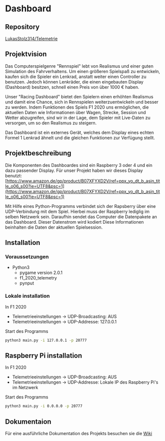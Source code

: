 # Dashboard

## Repository

[LukasStolz314/Telemetrie](https://github.com/LukasStolz314/Telemetrie.git)

## Projektvision

Das Computerspielgenre "Rennspiel" lebt von Realismus und einer guten Simulation des Fahrverhaltens. Um einen größeren Spielspaß zu entwickeln, kaufen sich die Spieler ein Lenkrad, anstatt weiter einen Controller zu benutzen. Jedoch können Lenkräder, die einen eingebauten Display (Dashboard) besitzen, schnell einen Preis von über 1000 € haben.

Unser "Racing Dashboard" bietet den Spielern einen erhöhten Realismus und damit eine Chance, sich in Rennspielen weiterzuentwickeln und besser zu werden. Indem Funktionen des Spiels F1 2020 uns ermöglichen, die aktuellen Daten wie Informationen über Wagen, Strecke, Session und Wetter abzugreifen, sind wir in der Lage, dem Spieler mit Live-Daten zu versorgen, um so den Realismus zu steigern.

Das Dashboard ist ein externes Gerät, welches dem Display eines echten Formel 1 Lenkrad ähnelt und die gleichen Funktionen zur Verfügung stellt.

## Projektbeschreibung

Die Komponenten des Dashboardes sind ein Raspberry 3 oder 4 und ein dazu passender Display. Für unser Projekt haben wir dieses Display benutzt: [https://www.amazon.de/gp/product/B07XFYXD2V/ref=ppx_yo_dt_b_asin_title_o06_s00?ie=UTF8&psc=1](https://www.amazon.de/gp/product/B07XFYXD2V/ref=ppx_yo_dt_b_asin_title_o06_s00?ie=UTF8&psc=1)

Mit Hilfe eines Python-Programms verbindet sich der Rapsberry über eine UDP-Verbindung mit dem Spiel. Hierbei muss der Raspberry lediglig im selben Netzwerk sein. Daraufhin sendet das Computer die Datenpakete an das Dashboard. Dieser Datenstrom wird kodiert Diese Informationen beinhalten die Daten der aktuellen Spielsession. 

## Installation

### Voraussetzungen

- Python3
    - pygame version 2.0.1
    - f1_2020_telemetry
    - pynput

### Lokale installation

In F1 2020

- Telemetrieeinstellungen → UDP-Broadcasting: AUS
- Telemetrieeinstellungen → UDP-Addresse: 127.0.0.1

Start des Programms

```bash
python3 main.py -i 127.0.0.1 -p 20777
```

## Raspberry Pi installation

In F1 2020

- Telemetrieeinstellungen → UDP-Broadcasting: AUS
- Telemetrieeinstellungen → UDP-Addresse: Lokale IP des Raspberry Pi's im Netzwerk

Start des Programms

```bash
python3 main.py -i 0.0.0.0 -p 20777
```

## Dokumentaion

Für eine ausführliche Dokumentation des Projekts besuchen sie die [Wiki](https://github.com/isd-nunkesser/sd-2021-bolti/wiki)
